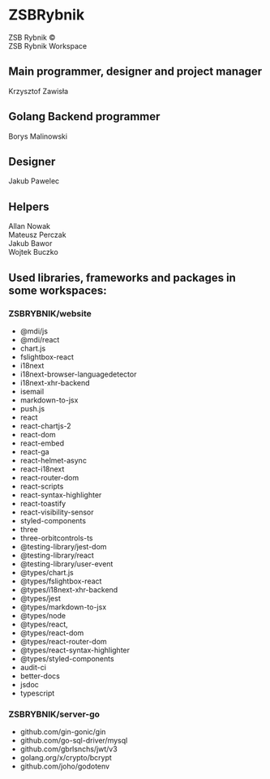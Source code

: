 # ZSBRybnik

ZSB Rybnik ©  
ZSB Rybnik Workspace

## Main programmer, designer and project manager

Krzysztof Zawisła

## Golang Backend programmer

Borys Malinowski

## Designer

Jakub Pawelec

## Helpers

Allan Nowak  
Mateusz Perczak  
Jakub Bawor  
Wojtek Buczko

## Used libraries, frameworks and packages in some workspaces:

### ZSBRYBNIK/website

- @mdi/js
- @mdi/react
- chart.js
- fslightbox-react
- i18next
- i18next-browser-languagedetector
- i18next-xhr-backend
- isemail
- markdown-to-jsx
- push.js
- react
- react-chartjs-2
- react-dom
- react-embed
- react-ga
- react-helmet-async
- react-i18next
- react-router-dom
- react-scripts
- react-syntax-highlighter
- react-toastify
- react-visibility-sensor
- styled-components
- three
- three-orbitcontrols-ts
- @testing-library/jest-dom
- @testing-library/react
- @testing-library/user-event
- @types/chart.js
- @types/fslightbox-react
- @types/i18next-xhr-backend
- @types/jest
- @types/markdown-to-jsx
- @types/node
- @types/react,
- @types/react-dom
- @types/react-router-dom
- @types/react-syntax-highlighter
- @types/styled-components
- audit-ci
- better-docs
- jsdoc
- typescript

### ZSBRYBNIK/server-go

- github.com/gin-gonic/gin  
- github.com/go-sql-driver/mysql  
- github.com/gbrlsnchs/jwt/v3  
- golang.org/x/crypto/bcrypt  
- github.com/joho/godotenv  
